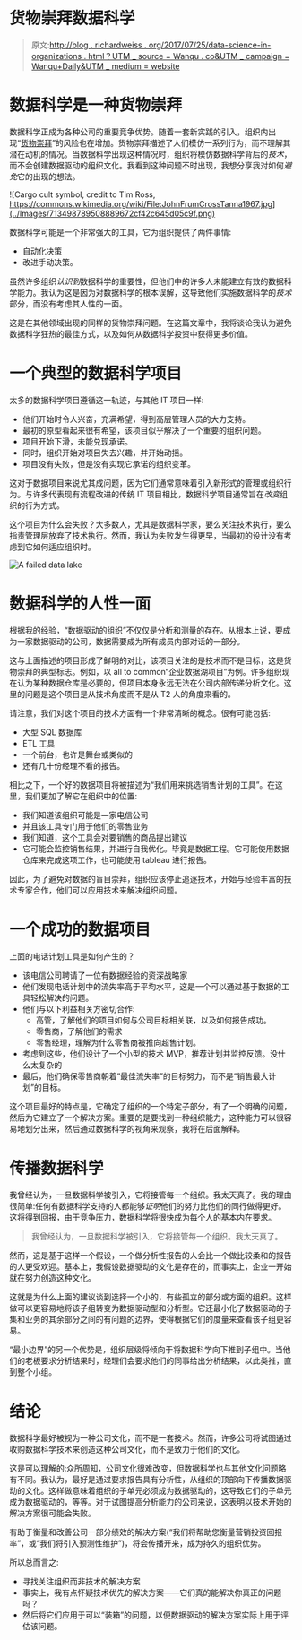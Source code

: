 # 货物崇拜数据科学

> 原文:[http://blog . richardweiss . org/2017/07/25/data-science-in-organizations . html？UTM _ source = Wanqu . co&UTM _ campaign = Wanqu+Daily&UTM _ medium = website](http://blog.richardweiss.org/2017/07/25/data-science-in-organizations.html?utm_source=wanqu.co&utm_campaign=Wanqu+Daily&utm_medium=website)



# 数据科学是一种货物崇拜

数据科学正成为各种公司的重要竞争优势。随着一套新实践的引入，组织内出现“[货物崇拜](https://en.wikipedia.org/wiki/Cargo_cult_programming)”的风险也在增加。货物崇拜描述了人们模仿一系列行为，而不理解其潜在动机的情况。当数据科学出现这种情况时，组织将模仿数据科学背后的*技术*，而不会创建数据驱动的组织文化。我看到这种问题不时出现，我想分享我对如何*避免*它的出现的想法。

![Cargo cult symbol, credit to Tim Ross, https://commons.wikimedia.org/wiki/File:JohnFrumCrossTanna1967.jpg](../Images/713498789508889672cf42c645d05c9f.png)

数据科学可能是一个非常强大的工具，它为组织提供了两件事情:

*   自动化决策
*   改进手动决策。

虽然许多组织*认识到*数据科学的重要性，但他们中的许多人未能建立有效的数据科学能力。我认为这是因为对数据科学的根本误解，这导致他们实施数据科学的*技术*部分，而没有考虑其人性的一面。

这是在其他领域出现的同样的货物崇拜问题。在这篇文章中，我将谈论我认为避免数据科学狂热的最佳方式，以及如何从数据科学投资中获得更多价值。

# 一个典型的数据科学项目

太多的数据科学项目遵循这一轨迹，与其他 IT 项目一样:

*   他们开始时令人兴奋，充满希望，得到高层管理人员的大力支持。
*   最初的原型看起来很有希望，该项目似乎解决了一个重要的组织问题。
*   项目开始下滑，未能兑现承诺。
*   同时，组织开始对项目失去兴趣，并开始动摇。
*   项目没有失败，但是没有实现它承诺的组织变革。

这对于数据项目来说尤其成问题，因为它们通常意味着引入新形式的管理或组织行为。与许多代表现有流程改进的传统 IT 项目相比，数据科学项目通常旨在*改变*组织的行为方式。

这个项目为什么会失败？大多数人，尤其是数据科学家，要么关注技术执行，要么指责管理层放弃了技术执行。然而，我认为失败发生得更早，当最初的设计没有考虑到它如何适应组织时。

![A failed data lake](../Images/68f8f1e7c7ade7a4bcf412b5667dce29.png)

# 数据科学的人性一面

根据我的经验，“数据驱动的组织”不仅仅是分析和测量的存在。从根本上说，要成为一家数据驱动的公司，数据需要成为所有成员内部对话的一部分。

这与上面描述的项目形成了鲜明的对比，该项目关注的是技术而不是目标，这是货物崇拜的典型标志。例如，以 all to common“企业数据湖项目”为例。许多组织现在认为某种数据仓库是必要的，但项目本身永远无法在公司内部传递分析文化。这里的问题是这个项目是从技术角度而不是从 T2 人的角度来看的。

请注意，我们对这个项目的技术方面有一个非常清晰的概念。很有可能包括:

*   大型 SQL 数据库
*   ETL 工具
*   一个前台，也许是舞台或类似的
*   还有几十份经理不看的报告。

相比之下，一个好的数据项目将被描述为“我们用来挑选销售计划的工具”。在这里，我们更加了解它在组织中的位置:

*   我们知道该组织可能是一家电信公司
*   并且该工具专门用于他们的零售业务
*   我们知道，这个工具会对要销售的商品提出建议
*   它可能会监控销售结果，并进行自我优化。毕竟是数据工程。它可能使用数据仓库来完成这项工作，也可能使用 tableau 进行报告。

因此，为了避免对数据的盲目崇拜，组织应该停止追逐技术，开始与经验丰富的技术专家合作，他们可以应用技术来解决组织问题。

# 一个成功的数据项目

上面的电话计划工具是如何产生的？

*   该电信公司聘请了一位有数据经验的资深战略家
*   他们发现电话计划中的流失率高于平均水平，这是一个可以通过基于数据的工具轻松解决的问题。
*   他们与以下利益相关方密切合作:
    *   高管，了解他们的项目如何与公司目标相关联，以及如何报告成功。
    *   零售商，了解他们的需求
    *   零售经理，理解为什么零售商被推向超售计划。
*   考虑到这些，他们设计了一个小型的技术 MVP，推荐计划并监控反馈。没什么太复杂的
*   最后，他们确保零售商朝着“最佳流失率”的目标努力，而不是“销售最大计划”的目标。

这个项目最好的特点是，它确定了组织的一个特定子部分，有了一个明确的问题，然后为它建立了一个解决方案。重要的是要找到一种组织能力，这种能力可以很容易地划分出来，然后通过数据科学的视角来观察，我将在后面解释。

# 传播数据科学

我曾经认为，一旦数据科学被引入，它将接管每一个组织。我太天真了。我的理由很简单:任何有数据科学支持的人都能够*证明*他们的努力比他们的同行做得更好。这将得到回报，由于竞争压力，数据科学将很快成为每个人的基本内在要求。

> 我曾经认为，一旦数据科学被引入，它将接管每一个组织。我太天真了。

然而，这是基于这样一个假设，一个做分析性报告的人会比一个做比较柔和的报告的人更受欢迎。基本上，我假设数据驱动的文化是存在的，而事实上，企业一开始就在努力创造这种文化。

这就是为什么上面的建议谈到选择一个小的，有些孤立的部分或方面的组织。这样做可以更容易地将该子组转变为数据驱动型和分析型。它还最小化了数据驱动的子集和业务的其余部分之间的有问题的边界，使得根据它们的度量来查看该子组更容易。

“最小边界”的另一个优势是，组织层级将倾向于将数据科学向下推到子组中。当他们的老板要求分析结果时，经理们会要求他们的同事给出分析结果，以此类推，直到整个小组。

# 结论

数据科学最好被视为一种公司文化，而不是一套技术。然而，许多公司将试图通过收购数据科学技术来创造这种公司文化，而不是致力于他们的文化。

这是可以理解的:众所周知，公司文化很难改变，但数据科学也与其他文化问题略有不同。我认为，最好是通过要求报告具有分析性，从组织的顶部向下传播数据驱动的文化。这样做意味着组织的子单元必须成为数据驱动的，这导致它们的子单元成为数据驱动的，等等。对于试图提高分析能力的公司来说，这表明以技术开始的解决方案很可能会失败。

有助于衡量和改善公司一部分绩效的解决方案(“我们将帮助您衡量营销投资回报率”，或“我们将引入预测性维护”)，将会传播开来，成为持久的组织优势。

所以总而言之:

*   寻找关注组织而非技术的解决方案
*   事实上，我有点怀疑技术优先的解决方案——它们真的能解决你真正的问题吗？
*   然后将它们应用于可以“装箱”的问题，以便数据驱动的解决方案实际上用于评估该问题。

